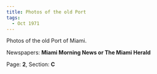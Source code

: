 ```yaml
---  
title: Photos of the old Port  
tags:  
  - Oct 1971  
---  
```

  
Photos of the old Port of Miami.  
  
Newspapers: **Miami Morning News or The Miami Herald**  
  
Page: **2**, Section: **C** 
